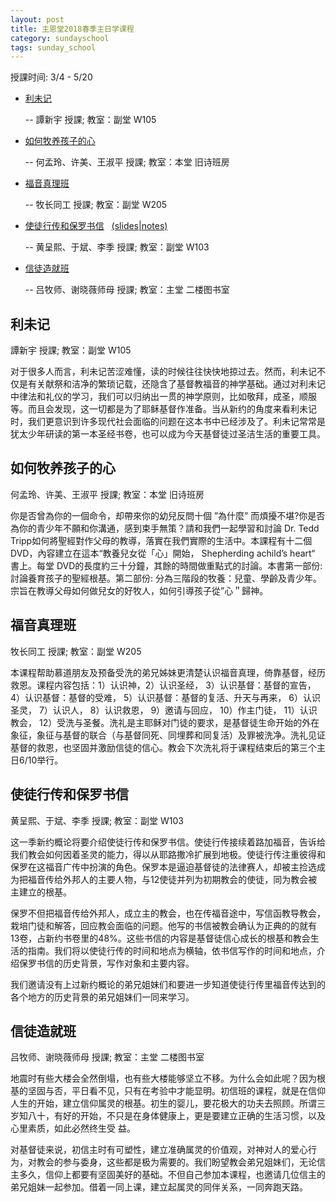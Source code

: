 ```yaml
---
layout: post 
title: 主恩堂2018春季主日学课程
category: sundayschool
tags: sunday_school
---
```


授課时间: 3/4 - 5/20

 * [利未记](#1)

   -- 譚新宇 授課; 教室：副堂 W105

 * [如何牧养孩子的心](#2)

   -- 何孟玲、许美、王淑平 授課; 教室：本堂 旧诗班房

 * [福音真理班](#3)

   -- 牧长同工 授課; 教室：副堂 W205

 * [使徒行传和保罗书信](#4) &nbsp; <a href="https://drive.google.com/open?id=1buVmYNF9JHkDkSBY3fxhzdvwJfJmYvHy" target="_blank">(slides|notes)</a>

   -- 黄呈熙、于斌、李季 授課; 教室：副堂 W103

 * [信徒造就班](#5)

   -- 吕牧师、谢晓薇师母 授課; 教室：主堂 二楼图书室


<a name="1" />

利未记
------

譚新宇 授課; 教室：副堂 W105

对于很多人而言，利未记苦涩难懂，读的时候往往快快地掠过去。然而，利未记不仅是有关献祭和洁净的繁琐记载，还隐含了基督教福音的神学基础。通过对利未记中律法和礼仪的学习，我们可以归纳出一贯的神学原则，比如敬拜，成圣，顺服等。而且会发现，这一切都是为了耶稣基督作准备。当从新约的角度来看利未记时，我们更意识到许多现代社会面临的问题在这本书中已经涉及了。利未记常常是犹太少年研读的第一本圣经书卷，也可以成为今天基督徒过圣洁生活的重要工具。


<a name="2" />

如何牧养孩子的心
----------------

何孟玲、许美、王淑平 授課; 教室：本堂 旧诗班房

你是否曾為你的⼀個命令，却帶來你的幼兒反問⼗個 ”為什麼” ⽽煩擾不堪?你是否為你的青少年不願和你溝通，感到束⼿無策？請和我們⼀起學習和討論 Dr. Tedd Tripp如何將聖經對作⽗⺟的教導，落實在我們實際的⽣活中。本課程有⼗⼆個DVD，內容建立在這本“教養兒女從「⼼」開始， Shepherding achild’s heart“ 書上。每堂 DVD的⻑度約三⼗分鐘，其餘的時間做重點式的討論。本書第⼀部份: 討論養育孩⼦的聖經根基。第⼆部份: 分為三階段的牧養：兒童、學齡及青少年。宗旨在教導⽗⺟如何做兒女的好牧⼈，如何引導孩⼦從”⼼＂歸神。


<a name="3" />

福音真理班
----------

牧长同工 授課; 教室：副堂 W205

本课程帮助慕道朋友及预备受洗的弟兄姊妹更清楚认识福音真理，倚靠基督，经历救恩。课程内容包括：1）认识神，2）认识圣经， 3）认识基督：基督的宣告， 4）认识基督：基督的受难， 5）认识基督：基督的复活、升天与再来， 6）认识圣灵， 7）认识人， 8）认识救恩， 9）邀请与回应， 10）作主门徒， 11）认识教会， 12）受洗与圣餐。洗礼是主耶稣对门徒的要求，是基督徒生命开始的外在象征，象征与基督的联合（与基督同死、同埋葬和同复活）及罪被洗净。洗礼见证基督的救恩，也坚固并激励信徒的信心。教会下次洗礼将于课程结束后的第三个主日6/10举行。


<a name="4"  />

使徒行传和保罗书信
------------------

黄呈熙、于斌、李季 授課; 教室：副堂 W103

这一季新约概论将要介绍使徒行传和保罗书信。使徒行传接续着路加福音，告诉给我们教会如何因着圣灵的能力，得以从耶路撒冷扩展到地极。使徒行传注重彼得和保罗在这福音广传中扮演的角色。保罗本是逼迫基督徒的法律赛人，却被主捡选成为把福音传给外邦人的主要人物，与12使徒并列为初期教会的使徒，同为教会被主建立的根基。

保罗不但把福音传给外邦人，成立主的教会，也在传福音途中，写信函教导教会，栽培门徒和解答，回应教会面临的问题。他写的书信被教会确认为正典的的就有13卷，占新约书卷里的48%。这些书信的内容是基督徒信心成长的根基和教会生活的指南。我们将以使徒行传的时间和地点为横轴，依书信写作的时间和地点，介绍保罗书信的历史背景，写作对象和主要内容。

我们邀请没有上过新约概论的弟兄姐妹们和要进一步知道使徒行传里福音传达到的各个地方的历史背景的弟兄姐妹们一同来学习。


<a name="5">

信徒造就班
----------

吕牧师、谢晓薇师母 授課; 教室：主堂 二楼图书室

地震时有些大楼会全然倒塌，也有些大楼能够坚立不移。为什么会如此呢？因为根基的坚固与否，平日看不见，只有在考验中才能显明。初信班的课程，就是在信仰人生的开始，建立信仰属灵的根基。初生的婴儿，要花极大的功夫去照顾。所谓三岁知八十，有好的开始，不只是在身体健康上，更是要建立正确的生活习惯，以及心里素质，如此必然终生受
益。

对基督徒来说，初信主时有可塑性，建立准确属灵的价值观，对神对人的爱心行为，对教会的参与委身，这些都是极为需要的。我们盼望教会弟兄姐妹们，无论信主多久，信仰上都要有坚固美好的基础。不但自己参加本课程，也邀请几位信主的弟兄姐妹一起参加。借着一同上课，建立起属灵的同伴关系，一同奔跑天路。
